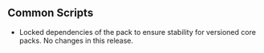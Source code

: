 ## Common Scripts

- Locked dependencies of the pack to ensure stability for versioned core packs. No changes in this release.
